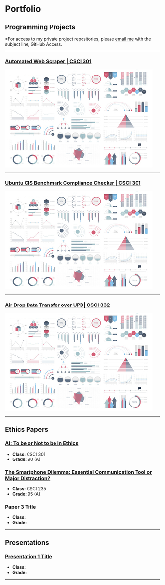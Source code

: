 Portfolio
=========

Programming Projects
--------------------

*For access to my private project repositories, please [email me](mailto:example@csustudent.net?subject=GitHub%20Access) with the subject line, GitHub Access.

---
### [Automated Web Scraper | CSCI 301](project1)

![Project 1 Thumbnail Name](images/dummy_thumbnail.jpg)

---
### [Ubuntu CIS Benchmark Compliance Checker | CSCI 301 ](project2)

![Project 2 Thumbnail Name](images/dummy_thumbnail.jpg)

---
### [Air Drop Data Transfer over UPD| CSCI 332](project3)

![Project 3 Thumbnail Name](images/dummy_thumbnail.jpg)

---

Ethics Papers
-------------

### [AI: To be or Not to be in Ethics](/pdf/sample_presentation.pdf)

-   **Class:** CSCI 301  
-   **Grade:** 90 (A)

### [The Smartphone Dilemma: Essential Communication Tool or Major Distraction?](/pdf/sample_presentation.pdf)

-   **Class:** CSCI 235
-   **Grade:** 95 (A)

### [Paper 3 Title](/pdf/sample_presentation.pdf)

-   **Class:** 
-   **Grade:**

---

Presentations
-------------

### [Presentation 1 Title](/pdf/sample_presentation.pdf)

- **Class:** 
- **Grade:**


---


<!-- Remove above link if you don't want to attributive -->
